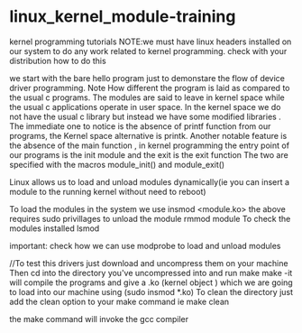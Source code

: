 # linux_kernel_module-training
kernel programming tutorials 
NOTE:we must have linux headers installed on our system to do any work 
related to kernel programming.
check with your distribution how to do this

we start with the bare hello program just to demonstare the flow of device
driver programming.
Note How different the program is laid as compared to the usual c programs.
The modules are said to leave in kernel space while the usual c applications operate in user space.
In the kernel space we do not have the usual c library but instead we have 
some modified libraries .
The immediate one to notice is the absence of printf function from our programs, the Kernel space alternative is printk.
Another notable feature is the absence of the main function , in kernel programming the entry point of our programs is the init module and the exit is the exit function
The two are specified with the macros module_init() and module_exit()

Linux allows us to load and unload modules dynamically(ie you can insert a module to the running kernel without need to reboot)

To load the modules in the system we use
insmod <module.ko>
the above requires sudo privillages
to unload the module
rmmod module
To check the modules installed 
lsmod

important: check how we can use modprobe to load and unload modules


//To test this drivers just download and uncompress them on your machine
Then cd into the directory you've uncompressed into and run make
make -it will compile the programs and give a .ko (kernel object ) which we are going to load into our machine using (sudo insmod *.ko)
To clean the directory just add the clean option to your make command
ie make clean

the make command will invoke the gcc compiler


